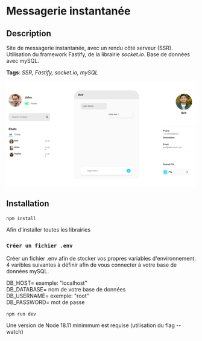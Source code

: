 # Messagerie instantanée

## Description

Site de messagerie instantanée, avec un rendu côté serveur (SSR). Utilisation du framework Fastify, de la librairie _socket.io_. Base de données avec mySQL.

**Tags**: _SSR, Fastify, socket.io, mySQL_

<p align="center">
  <img src="./public/assets/chat_website_short.png" alt="CMD et MLD de la base de donnée">
</p>

## Installation

```
npm install
```

Afin d'installer toutes les librairies

### `Créer un fichier .env`

Créer un fichier .env afin de stocker vos propres variables d'environnement.
4 varibles suivantes à définir afin de vous connecter à votre base de données mySQL.

DB_HOST= exemple: "localhost"  
DB_DATABASE= nom de votre base de données  
DB_USERNAME= exemple: "root"  
DB_PASSWORD= mot de passe

```
npm run dev
```

Une version de Node 18.11 minimmum est requise (utilisation du flag --watch)
